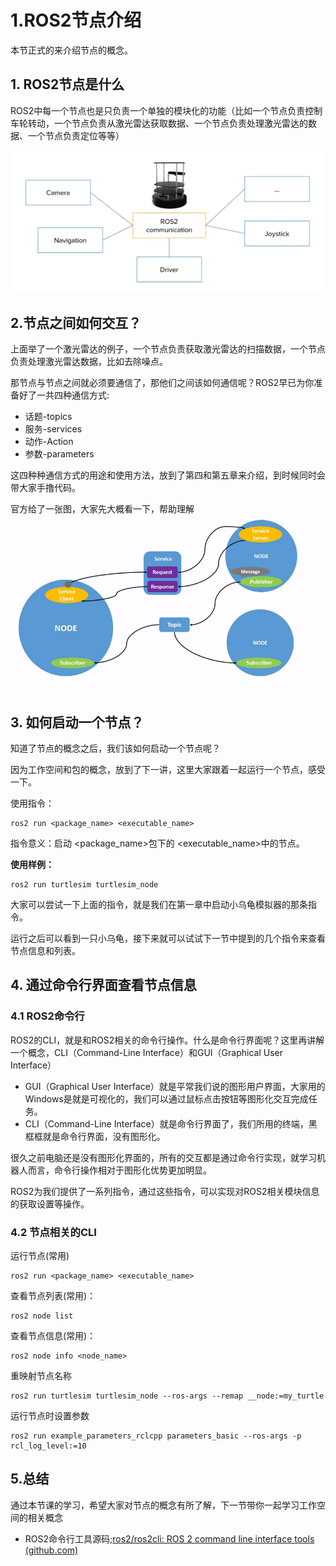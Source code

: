 # 1.ROS2节点介绍

本节正式的来介绍节点的概念。

## 1. ROS2节点是什么

ROS2中每一个节点也是只负责一个单独的模块化的功能（比如一个节点负责控制车轮转动，一个节点负责从激光雷达获取数据、一个节点负责处理激光雷达的数据、一个节点负责定位等等）

![image-20210915153915430](1.ROS2节点介绍/imgs/image-20210915153915430-16542449255391.png)

## 2.节点之间如何交互？

上面举了一个激光雷达的例子，一个节点负责获取激光雷达的扫描数据，一个节点负责处理激光雷达数据，比如去除噪点。

那节点与节点之间就必须要通信了，那他们之间该如何通信呢？ROS2早已为你准备好了一共四种通信方式:

- 话题-topics
- 服务-services
- 动作-Action
- 参数-parameters

这四种种通信方式的用途和使用方法，放到了第四和第五章来介绍，到时候同时会带大家手撸代码。



官方给了一张图，大家先大概看一下，帮助理解![Nodes-TopicandService](1.ROS2节点介绍/imgs/Nodes-TopicandService-16542449255392.gif)

## 3. 如何启动一个节点？

知道了节点的概念之后，我们该如何启动一个节点呢？

因为工作空间和包的概念，放到了下一讲，这里大家跟着一起运行一个节点，感受一下。

使用指令：

```
ros2 run <package_name> <executable_name>
```

指令意义：启动 <package_name>包下的 <executable_name>中的节点。

**使用样例：**

```
ros2 run turtlesim turtlesim_node
```

大家可以尝试一下上面的指令，就是我们在第一章中启动小乌龟模拟器的那条指令。

运行之后可以看到一只小乌龟，接下来就可以试试下一节中提到的几个指令来查看节点信息和列表。



## 4. 通过命令行界面查看节点信息

### 4.1 ROS2命令行

ROS2的CLI，就是和ROS2相关的命令行操作。什么是命令行界面呢？这里再讲解一个概念，CLI（Command-Line Interface）和GUI（Graphical User Interface）

- GUI（Graphical User Interface）就是平常我们说的图形用户界面，大家用的Windows是就是可视化的，我们可以通过鼠标点击按钮等图形化交互完成任务。
- CLI（Command-Line Interface）就是命令行界面了，我们所用的终端，黑框框就是命令行界面，没有图形化。

很久之前电脑还是没有图形化界面的，所有的交互都是通过命令行实现，就学习机器人而言，命令行操作相对于图形化优势更加明显。

ROS2为我们提供了一系列指令，通过这些指令，可以实现对ROS2相关模块信息的获取设置等操作。

### 4.2 节点相关的CLI

运行节点(常用)

```
ros2 run <package_name> <executable_name>
```

查看节点列表(常用)：

```
ros2 node list
```

查看节点信息(常用)：

```
ros2 node info <node_name>
```

重映射节点名称

```
ros2 run turtlesim turtlesim_node --ros-args --remap __node:=my_turtle
```

运行节点时设置参数

```
ros2 run example_parameters_rclcpp parameters_basic --ros-args -p rcl_log_level:=10
```

## 5.总结

通过本节课的学习，希望大家对节点的概念有所了解，下一节带你一起学习工作空间的相关概念



- ROS2命令行工具源码;[ros2/ros2cli: ROS 2 command line interface tools (github.com)](https://github.com/ros2/ros2cli)

